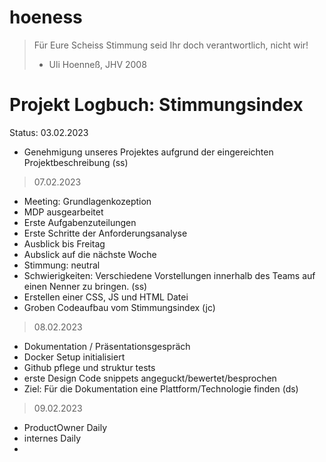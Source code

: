 # hoeness

> Für Eure Scheiss Stimmung seid Ihr doch verantwortlich, nicht wir!
>
> - Uli Hoenneß, JHV 2008

# Projekt Logbuch: Stimmungsindex

Status: 03.02.2023

- Genehmigung unseres Projektes aufgrund der eingereichten Projektbeschreibung (ss)

> 07.02.2023

- Meeting: Grundlagenkozeption
- MDP ausgearbeitet
- Erste Aufgabenzuteilungen
- Erste Schritte der Anforderungsanalyse
- Ausblick bis Freitag
- Aubslick auf die nächste Woche
- Stimmung: neutral
- Schwierigkeiten: Verschiedene Vorstellungen innerhalb des Teams auf einen Nenner zu bringen. (ss)
- Erstellen einer CSS, JS und HTML Datei
- Groben Codeaufbau vom Stimmungsindex (jc)

> 08.02.2023

- Dokumentation / Präsentationsgespräch
- Docker Setup initialisiert
- Github pflege und struktur tests
- erste Design Code snippets angeguckt/bewertet/besprochen
- Ziel: Für die Dokumentation eine Plattform/Technologie finden (ds)

> 09.02.2023

- ProductOwner Daily
- internes Daily
-
